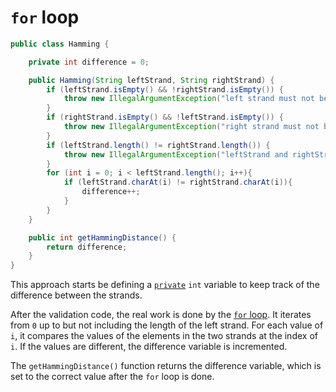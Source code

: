 # `for` loop

```java
public class Hamming {

    private int difference = 0;

    public Hamming(String leftStrand, String rightStrand) {
        if (leftStrand.isEmpty() && !rightStrand.isEmpty()) {
            throw new IllegalArgumentException("left strand must not be empty.");
        }
        if (rightStrand.isEmpty() && !leftStrand.isEmpty()) {
            throw new IllegalArgumentException("right strand must not be empty.");
        }
        if (leftStrand.length() != rightStrand.length()) {
            throw new IllegalArgumentException("leftStrand and rightStrand must be of equal length.");
        }
        for (int i = 0; i < leftStrand.length(); i++){
            if (leftStrand.charAt(i) != rightStrand.charAt(i)){
                difference++;
            }
        }
    }

    public int getHammingDistance() {
        return difference;
    }
}
```

This approach starts be defining a [`private`][private] `int` variable to keep track of the difference between the strands.

After the validation code, the real work is done by the [`for` loop][for].
It iterates from `0` up to but not including the length of the left strand.
For each value of `i`, it compares the values of the elements in the two strands at the index of `i`.
If the values are different, the difference variable is incremented.

The `getHammingDistance()` function returns the difference variable, which is set to the correct value after the `for` loop is done.

[private]: https://en.wikibooks.org/wiki/Java_Programming/Keywords/private
[for]: https://docs.oracle.com/javase/tutorial/java/nutsandbolts/for.html

